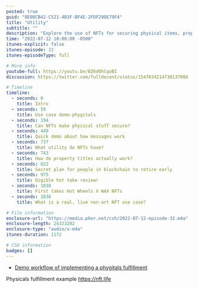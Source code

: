 ```yaml
---
posted: true
guid: "8E08CB42-C521-4B1F-BF4E-2FDF29DE79F4"
title: "Utility"
subtitle: ""
description: "Explore the use of NFTs for securing physical items, property titles, and real-life non-art NFT use cases in Episode 32 of the podcast. #NFTs #Blockchain"
time: "2022-07-12 18:00:00 -0500"
itunes-explicit: false
itunes-episode: 32
itunes-episodeType: full

# More info
youtube-full: https://youtu.be/BZ6d0hCqoBI
discussion: https://twitter.com/fulldecent/status/1547034214738137088

# Timeline
timeline:
  - seconds: 0
    title: Intro
  - seconds: 59
    title: Use case demo-phygitals
  - seconds: 194
    title: Can NFTs make physical stuff secure?
  - seconds: 449
    title: Quick demo about how messages work
  - seconds: 737
    title: What utility do NFTs have?
  - seconds: 743
    title: How do property titles actually work?
  - seconds: 822
    title: Secret plan for people in blockchain to retire early
  - seconds: 975
    title: Digible hot take review!
  - seconds: 1010
    title: First takes Hot Wheels X WAX NFTs
  - seconds: 1038
    title: What is a real, live non-art NFT use case?

# File information
enclosure-url: "https://media.phor.net/csh/2022-07-12-episode-32.m4a"
enclosure-length: 24323202
enclosure-type: "audio/x-m4a"
itunes-duration: 1172

# CSH information
badges: []
---
```


- [Demo workflow of implementing a phygitals fulfillment](https://nft.life/demos/simple-fulfillment)

<!--end of quick notes-->

Physicals fulfillment example https://nft.life 